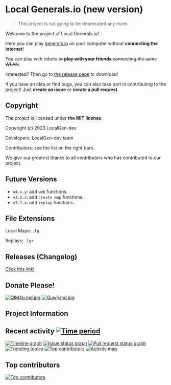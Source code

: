 # Local Generals.io (new version)

> This project is not going to be deprecated any more.

Welcome to the project of Local Generals.io!

Here you can play [generals.io](http://generals.io) on your computer without **connecting the internet**!

You can play with robots ~~or **play with your friends** connecting the same WLAN~~.

Interested? Then go to [the release page](http://github.com/LocalGen-dev/LocalGen-new/releases) to download!

If you have an idea or find bugs, you can also take part in contributing to the project! Just **create an issue** or **create a pull request**.

## Copyright

The project is licensed under **the MIT license**.

Copyright (c) 2023 LocalGen-dev

Developers: LocalGen-dev team

Contributors: see the list on the right bars.

We give our greatest thanks to all contributors who has contributed to our project.

## Future Versions

- `v4.x.y`: add `web` functions.
- `v3.2.x`: add `create map` functions.
- `v3.1.x`: add `replay` functions.

## File Extensions

Local Maps: `.lg`

Replays: `.lgr`

## Releases (Changelog)

[Click this link!](http://github.com/LocalGen-dev/LocalGen-new/releases)

## Donate Please!

[![QIM4p.md.jpg](https://i.imgtg.com/2023/01/19/QIM4p.md.jpg)](https://imgtg.com/image/QIM4p)
[![Quwij.md.jpg](https://i.imgtg.com/2023/01/19/Quwij.md.jpg)](https://imgtg.com/image/Quwij)

## Project Information

## Recent activity [![Time period](https://images.repography.com/34099006/LocalGen-dev/LocalGen-new/recent-activity/_Oz79uR6v6lqrovPTtdqbA3PhmIoujyqAu3icIHymGI/bipMPxVZoAZcw5LYse-BNGymcq7pCzZSzroqWzpOPFk_badge.svg)](https://repography.com)

[![Timeline graph](https://images.repography.com/34099006/LocalGen-dev/LocalGen-new/recent-activity/_Oz79uR6v6lqrovPTtdqbA3PhmIoujyqAu3icIHymGI/bipMPxVZoAZcw5LYse-BNGymcq7pCzZSzroqWzpOPFk_timeline.svg)](https://github.com/LocalGen-dev/LocalGen-new/commits)
[![Issue status graph](https://images.repography.com/34099006/LocalGen-dev/LocalGen-new/recent-activity/_Oz79uR6v6lqrovPTtdqbA3PhmIoujyqAu3icIHymGI/bipMPxVZoAZcw5LYse-BNGymcq7pCzZSzroqWzpOPFk_issues.svg)](https://github.com/LocalGen-dev/LocalGen-new/issues)
[![Pull request status graph](https://images.repography.com/34099006/LocalGen-dev/LocalGen-new/recent-activity/_Oz79uR6v6lqrovPTtdqbA3PhmIoujyqAu3icIHymGI/bipMPxVZoAZcw5LYse-BNGymcq7pCzZSzroqWzpOPFk_prs.svg)](https://github.com/LocalGen-dev/LocalGen-new/pulls)
[![Trending topics](https://images.repography.com/34099006/LocalGen-dev/LocalGen-new/recent-activity/_Oz79uR6v6lqrovPTtdqbA3PhmIoujyqAu3icIHymGI/bipMPxVZoAZcw5LYse-BNGymcq7pCzZSzroqWzpOPFk_words.svg)](https://github.com/LocalGen-dev/LocalGen-new/commits)
[![Top contributors](https://images.repography.com/34099006/LocalGen-dev/LocalGen-new/recent-activity/_Oz79uR6v6lqrovPTtdqbA3PhmIoujyqAu3icIHymGI/bipMPxVZoAZcw5LYse-BNGymcq7pCzZSzroqWzpOPFk_users.svg)](https://github.com/LocalGen-dev/LocalGen-new/graphs/contributors)
[![Activity map](https://images.repography.com/34099006/LocalGen-dev/LocalGen-new/recent-activity/_Oz79uR6v6lqrovPTtdqbA3PhmIoujyqAu3icIHymGI/bipMPxVZoAZcw5LYse-BNGymcq7pCzZSzroqWzpOPFk_map.svg)](https://github.com/LocalGen-dev/LocalGen-new/commits)

## Top contributors

[![Top contributors](https://images.repography.com/34099006/LocalGen-dev/LocalGen-new/top-contributors/_Oz79uR6v6lqrovPTtdqbA3PhmIoujyqAu3icIHymGI/bipMPxVZoAZcw5LYse-BNGymcq7pCzZSzroqWzpOPFk_table.svg)](https://github.com/LocalGen-dev/LocalGen-new/graphs/contributors)
